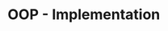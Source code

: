 <div id="title">

# OOP - Implementation
</div>

<div id="body">

<include src="classes/unit-inParent-asPanel.md" boilerplate />
<include src="classLevelMembers/unit-inParent-asPanel.md" boilerplate />
<include src="associations/unit-inParent-asPanel.md" boilerplate />
<include src="dependencies/unit-inParent-asPanel.md" boilerplate />
<include src="composition/unit-inParent-asPanel.md" boilerplate />
<include src="aggregation/unit-inParent-asPanel.md" boilerplate />
<include src="associationClasses/unit-inParent-asPanel.md" boilerplate />
<include src="inheritance/unit-inParent-asPanel.md" boilerplate />
<include src="overriding/unit-inParent-asPanel.md" boilerplate />
<include src="overloading/unit-inParent-asPanel.md" boilerplate />
<include src="interfaces/unit-inParent-asPanel.md" boilerplate />
<include src="abstractClasses/unit-inParent-asPanel.md" boilerplate />
<include src="polymorphism/unit-inParent-asPanel.md" boilerplate />

</div>